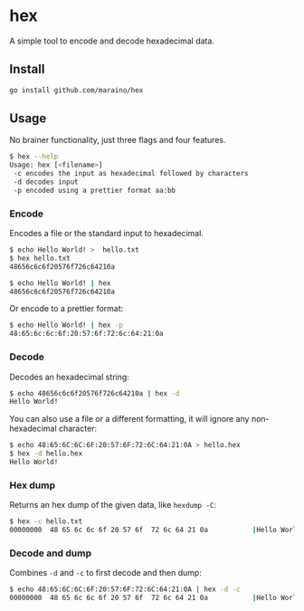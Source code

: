 # hex

A simple tool to encode and decode hexadecimal data.

## Install

```sh
go install github.com/maraino/hex
```

## Usage

No brainer functionality, just three flags and four features.

```sh
$ hex --help
Usage: hex [<filename>]
 -c encodes the input as hexadecimal followed by characters
 -d decodes input
 -p encoded using a prettier format aa:bb
```

### Encode

Encodes a file or the standard input to hexadecimal.

```sh
$ echo Hello World! >  hello.txt
$ hex hello.txt
48656c6c6f20576f726c64210a
```

```sh
$ echo Hello World! | hex
48656c6c6f20576f726c64210a
```

Or encode to a prettier format:

```sh
$ echo Hello World! | hex -p
48:65:6c:6c:6f:20:57:6f:72:6c:64:21:0a
```

### Decode

Decodes an hexadecimal string:

```sh
$ echo 48656c6c6f20576f726c64210a | hex -d
Hello World!
```

You can also use a file or a different formatting, it will ignore any
non-hexadecimal character:

```sh
$ echo 48:65:6C:6C:6F:20:57:6F:72:6C:64:21:0A > hello.hex
$ hex -d hello.hex
Hello World!
```

### Hex dump

Returns an hex dump of the given data, like `hexdump -C`:

```sh
$ hex -c hello.txt
00000000  48 65 6c 6c 6f 20 57 6f  72 6c 64 21 0a           |Hello World!.|
```

### Decode and dump

Combines `-d` and `-c` to first decode and then dump:

```sh
$ echo 48:65:6C:6C:6F:20:57:6F:72:6C:64:21:0A | hex -d -c
00000000  48 65 6c 6c 6f 20 57 6f  72 6c 64 21 0a           |Hello World!.|
```
